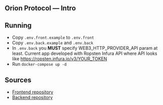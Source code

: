 ## Orion Protocol — Intro

## Running
- Copy `.env.front.example` to `.env.front`
- Copy `.env.back.example`  and `.env.back`
- In `.env.back` you **MUST** specify WEB3_HTTP_PROVIDER_API param at least. Current app developed with Ropsten Infura API where API looks like https://ropsten.infura.io/v3/YOUR_TOKEN
- Run `docker-compose up -d`

## Sources

- [Frontend repository](https://github.com/lobotomoe/rates_front)
- [Backend repository](https://github.com/lobotomoe/rates)
